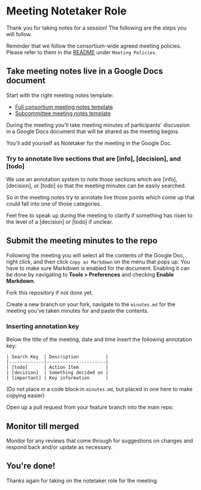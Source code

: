# Meeting Notetaker Role

Thank you for taking notes for a session! The following are the steps you will follow.

Reminder that we follow the consortium-wide agreed meeting policies. Please refer to them in the [README](../../README.md) under `Meeting Policies`.

## Take meeting notes live in a Google Docs document

Start with the right meeting notes template:

* [Full consortium meeting notes template](full-consortium-meeting-notes-template.md)
* [Subcommittee meeting notes template](subcommittee-meeting-notes-template.md)

During the meeting you'll take meeting minutes of participants' discussion in a Google Docs document that will be shared as the meeting begins.

You'll add yourself as Notetaker for the meeting in the Google Doc.

### Try to annotate live sections that are [info], [decision], and [todo]

We use an annotation system to note those sections which are [info], [decision], or [todo] so that the meeting minutes can be easily searched.

So in the meeting notes try to annotate live those points which come up that could fall into one of those categories.

Feel free to speak up during the meeting to clarify if something has risen to the level of a [decision] or [todo] if unclear.

## Submit the meeting minutes to the repo

Following the meeting you will select all the contents of the Google Doc, right click, and then click `Copy as Markdown` on the menu that pops up. You have to make sure Markdown is enabled for the document. Enabling it can be done by navigating to **Tools > Preferences** and checking **Enable Markdown**.

Fork this repository if not done yet.

Create a new branch on your fork, navigate to the `minutes.md` for the meeting you've taken minutes for and paste the contents.

### Inserting annotation key

Below the title of the meeting, date and time insert the following annotation key:

```
| Search Key  | Description          |
|-------------|----------------------|
| [todo]      | Action Item          |
| [decision]  | Something decided on |
| [important] | Key information      |
```

(Do not place in a code block in `minutes.md`, but placed in one here to make copying easier)

Open up a pull request from your feature branch into the main repo.

## Monitor till merged

Monitor for any reviews that come through for suggestions on changes and respond back and/or update as necessary.

## You're done!

Thanks again for taking on the notetaker role for the meeting.

